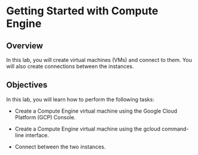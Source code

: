 # Getting Started with Compute Engine

## Overview

In this lab, you will create virtual machines (VMs) and connect to them. You will also create connections between the instances.

## Objectives

In this lab, you will learn how to perform the following tasks:

- Create a Compute Engine virtual machine using the Google Cloud Platform (GCP) Console.

- Create a Compute Engine virtual machine using the gcloud command-line interface.

- Connect between the two instances.